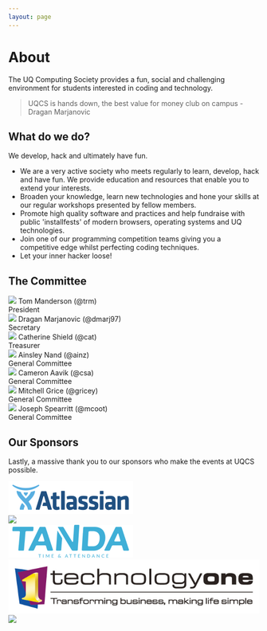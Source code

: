 ```yaml
---
layout: page
---
```

# About
The UQ Computing Society provides a fun, social and challenging environment for students interested in coding and technology.

> UQCS is hands down, the best value for money club on campus - Dragan Marjanovic


## What do we do?
We develop, hack and ultimately have fun.

* We are a very active society who meets regularly to learn, develop, hack and have fun. We provide education and resources that enable you to extend your interests.
* Broaden your knowledge, learn new technologies and hone your skills at our regular workshops presented by fellow members.
* Promote high quality software and practices and help fundraise with public 'installfests' of modern browsers, operating systems and UQ technologies.
* Join one of our programming competition teams giving you a competitive edge whilst perfecting coding techniques.
* Let your inner hacker loose!

## The Committee

<div class="row">
    <div class="profile col s12 m6 l4">
        <img class="profile-img" src="{{site.baseurl}}/img/president.jpg">
        <span class="name">Tom Manderson (@trm)</span><br>
        <span class="role">President</span>
    </div>
    <div class="profile col s12 m6 l4">
        <img class="profile-img" src="{{site.baseurl}}/img/secretary.jpg">
        <span class="name">Dragan Marjanovic (@dmarj97)</span><br>
        <span class="role">Secretary</span>
    </div>
    <div class="profile col s12 m6 l4">
        <img class="profile-img" src="{{site.baseurl}}/img/treasurer.jpg">
        <span class="name">Catherine Shield (@cat)</span><br>
        <span class="role">Treasurer</span>
    </div>
    <div class="profile col s12 m6 l3">
        <img class="profile-img" src="{{site.baseurl}}/img/ainz.jpg">
        <span class="name">Ainsley Nand (@ainz)</span><br>
        <span class="role">General Committee</span>
    </div>
    <div class="profile col s12 m6 l3">
        <img class="profile-img" src="{{site.baseurl}}/img/csa.png">
        <span class="name">Cameron Aavik (@csa)</span><br>
        <span class="role">General Committee</span>
    </div>
    <div class="profile col s12 m6 l3">
        <img class="profile-img" src="{{site.baseurl}}/img/gricey.jpg">
        <span class="name">Mitchell Grice (@gricey)</span><br>
        <span class="role">General Committee</span>
    </div>
    <div class="profile col s12 m6 l3">
        <img class="profile-img" src="{{site.baseurl}}/img/mcoot.jpg">
        <span class="name">Joseph Spearritt (@mcoot)</span><br>
        <span class="role">General Committee</span>
    </div>
</div>

## Our Sponsors
Lastly, a massive thank you to our sponsors who make the events at UQCS possible.


<div class="row">
    <div class="col s12 m6 l2  push-l1">
        <a href="http://atlassian.com">
        <img class="sponsor-img" src="/img/sponsors/atlassian.png">
    </a>
    </div>
    <div class="col s12 m6 l2  push-l1">
        <a href="https://www.facebook.com/">
        <img class="sponsor-img" src="https://en.facebookbrand.com/wp-content/uploads/2016/05/wordmark.png">
    </a>
    </div>
    <div class="col s12 m6 l2  push-l1">
        <a href="https://www.tanda.co">
        <img class="sponsor-img" src="/img/sponsors/tanda.png">
    </a>
    </div>
    <div class="col s12 m6 l2  push-l1">
        <a href="https://www.technologyonecorp.com/">
        <img class="sponsor-img" src="/img/sponsors/technology_one.jpg">
    </a>
    </div>
    <div class="col s12 m6 l2 push-m3  push-l1">
        <a href="http://polymathian.com">
        <img class="sponsor-img" src="https://polymathian.com/static/img/polymathian-industrial-mathematics-large.png">
        </a>
    </div>
</div>

